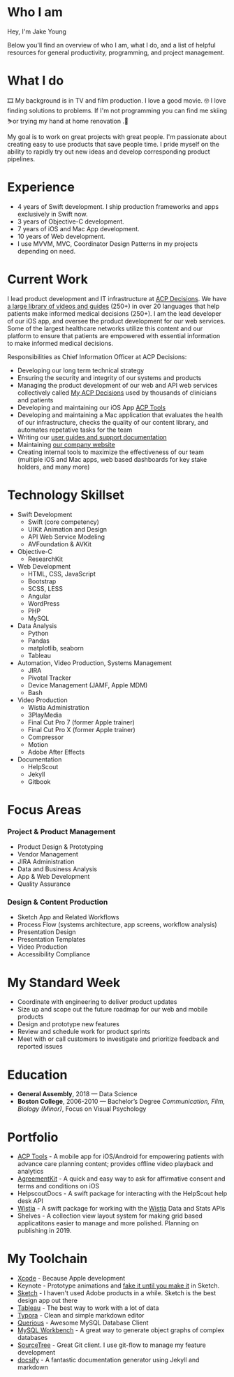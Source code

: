 # Who I am
Hey, I'm Jake Young

Below you'll find an overview of who I am, what I do, and a list of helpful resources for general productivity, programming, and project management. 

# What I do

🎞 My background is in TV and film production. I love a good movie. 🤓 I love finding solutions to problems. If I'm not programming you can find me skiing ⛷or trying my hand at home renovation .🔨 

My goal is to work on great projects with great people. I'm passionate about creating easy to use products that save people time. I pride myself on the ability to rapidly try out new ideas and develop corresponding product pipelines.

# Experience

- 4 years of Swift development. I ship production frameworks and apps exclusively in Swift now.
- 3 years of Objective-C development.
- 7 years of iOS and Mac App development.
- 10 years of Web development.
- I use MVVM, MVC, Coordinator Design Patterns in my projects depending on need.

# Current Work

I lead product development and IT infrastructure at [ACP Decisions](https://acpdecisions.org). We have [a large library of videos and guides](https://acpdecisions.org/library/) (250+) in over 20 languages that help patients make informed medical decisions (250+). I am the lead developer of our iOS app, and oversee the product development for our web services. Some of the largest healthcare networks utilize this content and our platform to ensure that patients are empowered with essential information to make informed medical decisions.

Responsibilities as Chief Information Officer at ACP Decisions: 

- Developing our long term technical strategy
- Ensuring the security and integrity of our systems and products
- Managing the product development of our web and API web services collectively called [My ACP Decisions](https://my.acpdecisions.org/#!/login) used by thousands of clinicians and patients
- Developing and maintaining our iOS App [ACP Tools](https://itunes.apple.com/us/app/acp-tools/id777516324?mt=8)
- Developing and maintaining a Mac application that evaluates the health of our infrastructure, checks the quality of our content library, and automates repetative tasks for the team
- Writing our [user guides and support documentation](https://docs.app.acpdecisions.org)
- Maintaining [our company website](https://acpdecisions.org)
- Creating internal tools to maximize the effectiveness of our team (multiple iOS and Mac apps, web based dashboards for key stake holders, and many more)

# Technology Skillset

- Swift Development
  - Swift (core competency)
  - UIKit Animation and Design
  - API Web Service Modeling
  - AVFoundation & AVKit
- Objective-C
  - ResearchKit
- Web Development
  - HTML, CSS, JavaScript
  - Bootstrap
  - SCSS, LESS
  - Angular
  - WordPress
  - PHP
  - MySQL
- Data Analysis
  - Python
  - Pandas
  - matplotlib, seaborn
  - Tableau
- Automation, Video Production, Systems Management
  - JIRA
  - Pivotal Tracker
  - Device Management (JAMF, Apple MDM)
  - Bash
- Video Production
  - Wistia Administration
  - 3PlayMedia 
  - Final Cut Pro 7 (former Apple trainer)
  - Final Cut Pro X (former Apple trainer)
  - Compressor
  - Motion
  - Adobe After Effects
- Documentation
  - HelpScout
  - Jekyll
  - Gitbook

# Focus Areas

### Project & Product Management

- Product Design & Prototyping
- Vendor Management
- JIRA Administration
- Data and Business Analysis
- App & Web Development
- Quality Assurance

### Design & Content Production

- Sketch App and Related Workflows
- Process Flow (systems architecture, app screens, workflow analysis)
- Presentation Design
- Presentation Templates
- Video Production
- Accessibility Compliance
  
# My Standard Week

- Coordinate with engineering to deliver product updates
- Size up and scope out the future roadmap for our web and mobile products
- Design and prototype new features
- Review and schedule work for product sprints
- Meet with or call customers to investigate and prioritize feedback and reported issues

# Education

- **General Assembly**, 2018 — Data Science
- **Boston College**, 2006-2010 — Bachelor’s Degree *Communication, Film, Biology (Minor)*, Focus on Visual Psychology

# Portfolio 

- [ACP Tools](https://itunes.apple.com/us/app/acp-tools/id777516324?mt=8) - A mobile app for iOS/Android for empowering patients with advance care planning content; provides offline video playback and analytics
- [AgreementKit](https://github.com/need2edit/AgreementKit) - A quick and easy way to ask for affirmative consent and terms and conditions on iOS
- HelpscoutDocs - A swift package for interacting with the HelpScout help desk API
- [Wistia](https://github.com/need2edit/wistia) - A swift package for working with the [Wistia](https://wistia.com) Data and Stats APIs
- Shelves - A collection view layout system for making grid based applicatitons easier to manage and more polished. Planning on publishing in 2019. 

# My Toolchain

- [Xcode](https://developer.apple.com/xcode/) - Because Apple development
- Keynote - Prototype animations and [fake it until you make it](https://developer.apple.com/videos/play/wwdc2014/223) in Sketch.
- [Sketch](https://www.sketchapp.com) - I haven't used Adobe products in a while. Sketch is the best design app out there
- [Tableau](https://www.tableau.com) - The best way to work with a lot of data
- [Typora](https://typora.io) - Clean and simple markdown editor
- [Querious](https://www.araelium.com/querious) - Awesome MySQL Database Client
- [MySQL Workbench](https://www.mysql.com/products/workbench/) - A great way to generate object graphs of complex databases
- [SourceTree](https://www.sourcetreeapp.com) - Great Git client. I use git-flow to manage my feature development
- [docsify](https://docsify.js.org) - A fantastic documentation generator using Jekyll and markdown
